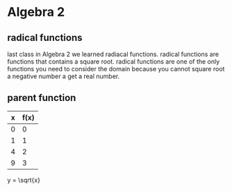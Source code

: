 # Algebra 2

## radical functions

last class in Algebra 2 we learned radiacal functions. radical functions are functions that contains a square root. radical functions are one of the only functions you need to consider the domain because you cannot square root a negative number a get a real number. 

## parent function 

| x | f(x) |   
|---|------|
| 0 | 0    |
| 1 | 1    | 
| 4 | 2    | 
| 9 | 3    |

y = \sqrt{x}  

